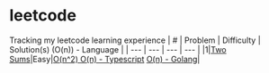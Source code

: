 # leetcode
Tracking my leetcode learning experience
| # | Problem | Difficulty | Solution(s) (O(n)) - Language |
| --- | --- | --- | --- |
|1|[Two Sums](https://leetcode.com/problems/two-sum)|Easy|[O(n^2) O(n) - Typescript](https://github.com/kndwin/leetcode/blob/master/solutions/1-two-sums.ts) [O(n) - Golang](https://github.com/kndwin/leetcode/blob/master/solutions/1-two-sums.go)|
